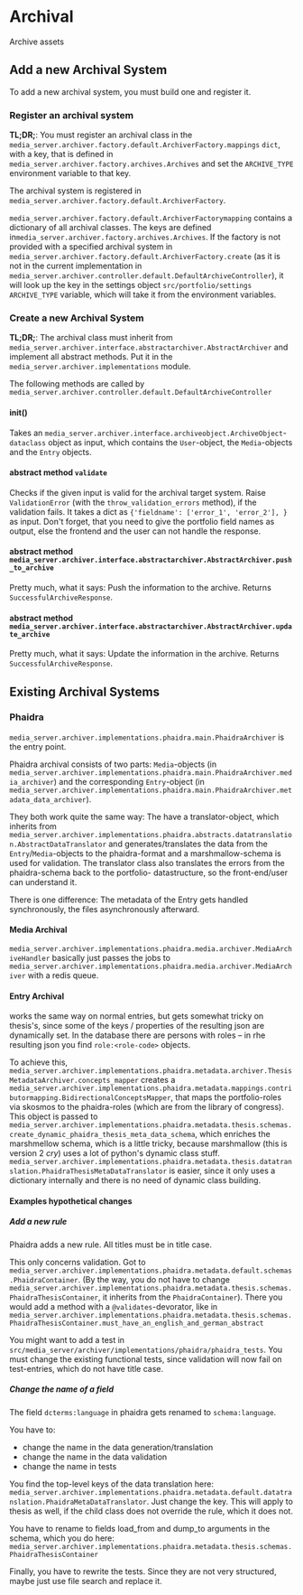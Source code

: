 # Archival

Archive assets

## Add a new Archival System

To add a new archival system, you must build one and register it.

### Register an archival system

__TL;DR;__: You must register an archival class in the `media_server.archiver.factory.default.ArchiverFactory.mappings` `dict`,
with a key, that is defined in `media_server.archiver.factory.archives.Archives` and set the `ARCHIVE_TYPE` 
environment variable to that key.

The archival system is registered in `media_server.archiver.factory.default.ArchiverFactory`.

`media_server.archiver.factory.default.ArchiverFactorymapping` contains a dictionary of all archival classes.
The keys are defined in`media_server.archiver.factory.archives.Archives`. 
If the factory is not provided with a specified archival system in `media_server.archiver.factory.default.ArchiverFactory.create`
(as it is not in the current implementation in `media_server.archiver.controller.default.DefaultArchiveController`), 
it will look up the key in the settings object `src/portfolio/settings` `ARCHIVE_TYPE` variable, which will take it from the environment variables.

### Create a new Archival System

__TL;DR;__: The archival class must inherit from `media_server.archiver.interface.abstractarchiver.AbstractArchiver` 
and implement all abstract methods. Put it in the `media_server.archiver.implementations` module. 

The following methods are called by `media_server.archiver.controller.default.DefaultArchiveController`

#### __init__()

Takes an `media_server.archiver.interface.archiveobject.ArchiveObject`-`dataclass` object as input,
which contains the `User`-object, the `Media`-objects and the `Entry` objects.

#### abstract method `validate`

Checks if the given input is valid for the archival target system. Raise `ValidationError` (with 
the `throw_validation_errors` method), if the validation fails. It takes a dict as `{'fieldname': ['error_1', 'error_2'], }`
as input. Don't forget, that you need to give the portfolio field names as output, else the frontend and the user can 
not handle the response.

#### abstract method `media_server.archiver.interface.abstractarchiver.AbstractArchiver.push_to_archive`

Pretty much, what it says: Push the information to the archive. Returns `SuccessfulArchiveResponse`.

#### abstract method `media_server.archiver.interface.abstractarchiver.AbstractArchiver.update_archive`

Pretty much, what it says: Update the information in the archive. Returns `SuccessfulArchiveResponse`.

## Existing Archival Systems

### Phaidra

`media_server.archiver.implementations.phaidra.main.PhaidraArchiver` is the entry point.

Phaidra archival consists of two parts: `Media`-objects (in 
`media_server.archiver.implementations.phaidra.main.PhaidraArchiver.media_archiver`) and the corresponding `Entry`-object (in 
`media_server.archiver.implementations.phaidra.main.PhaidraArchiver.metadata_data_archiver`).

They both work quite the same way: The have a translator-object, which inherits from 
`media_server.archiver.implementations.phaidra.abstracts.datatranslation.AbstractDataTranslator` and 
generates/translates the data from the `Entry`/`Media`-objects to the phaidra-format and a marshmallow-schema is used 
for validation. The translator class also translates the errors from the phaidra-schema back to the portfolio-
datastructure, so the front-end/user can understand it.

There is one difference: The metadata of the Entry gets handled synchronously, the files asynchronously afterward. 

#### Media Archival

`media_server.archiver.implementations.phaidra.media.archiver.MediaArchiveHandler` basically just passes the jobs to
`media_server.archiver.implementations.phaidra.media.archiver.MediaArchiver` with a redis queue. 


#### Entry Archival

works the same way on normal entries, but gets somewhat tricky on thesis's, since some of the keys / properties of the 
resulting json are dynamically set. In the database there are persons with roles – in rhe resulting json you find `role:<role-code>`
objects.

To achieve this, `media_server.archiver.implementations.phaidra.metadata.archiver.ThesisMetadataArchiver.concepts_mapper`
creates a `media_server.archiver.implementations.phaidra.metadata.mappings.contributormapping.BidirectionalConceptsMapper`,
that maps the portfolio-roles via skosmos to the phaidra-roles (which are from the library of congress). 
This object is passed to 
`media_server.archiver.implementations.phaidra.metadata.thesis.schemas.create_dynamic_phaidra_thesis_meta_data_schema`,
which enriches the marshmellow schema, which is a little tricky, because marshmallow (this is version 2 *cry*) uses a 
lot of python's dynamic class stuff. 
`media_server.archiver.implementations.phaidra.metadata.thesis.datatranslation.PhaidraThesisMetaDataTranslator` is easier,
since it only uses a dictionary internally and there is no need of dynamic class building.

#### Examples hypothetical changes

##### Add a new rule

Phaidra adds a new rule. All titles must be in title case.

This only concerns validation. Got to `media_server.archiver.implementations.phaidra.metadata.default.schemas.PhaidraContainer`.
(By the way, you do not have to change `media_server.archiver.implementations.phaidra.metadata.thesis.schemas.PhaidraThesisContainer`,
 it inherits from the `PhaidraContainer`). There you would add a method with a `@validates`-devorator, like in
`media_server.archiver.implementations.phaidra.metadata.thesis.schemas.PhaidraThesisContainer.must_have_an_english_and_german_abstract`

You might want to add a test in `src/media_server/archiver/implementations/phaidra/phaidra_tests`. You must change the
existing functional tests, since validation will now fail on test-entries, which do not have title case.

##### Change the name of a field

The field `dcterms:language` in phaidra gets renamed to `schema:language`.

You have to:
- change the name in the data generation/translation
- change the name in the data validation
- change the name in tests

You find the top-level keys of the data translation here: 
`media_server.archiver.implementations.phaidra.metadata.default.datatranslation.PhaidraMetaDataTranslator`. Just change
the key. This will apply to thesis as well, if the child class does not override the rule, which it does not.

You have to rename to fields load_from and dump_to arguments in the schema, which you do here: 
`media_server.archiver.implementations.phaidra.metadata.thesis.schemas.PhaidraThesisContainer`

Finally, you have to rewrite the tests. Since they are not very structured, maybe just use file search and replace it.



